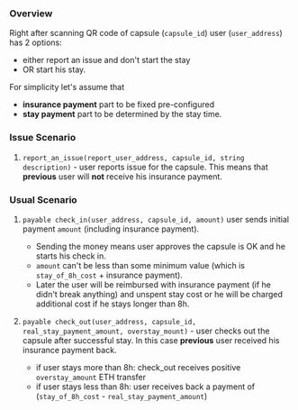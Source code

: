 
### Overview

Right after scanning
QR code of capsule (`capsule_id`) user (`user_address`) has 2 options: 
+ either report an issue and don't start the stay 
+ OR start his stay.

For simplicity let's assume that

+ **insurance payment** part to be fixed pre-configured
+ **stay payment** part to be determined by the stay time.

### Issue Scenario

1. `report_an_issue(report_user_address, capsule_id, string description)` -
user reports issue for the capsule. 
This means that **previous** user will **not** receive his insurance payment.

### Usual Scenario

1. `payable check_in(user_address, capsule_id, amount)` user sends initial payment `amount` 
(including insurance payment). 
    + Sending the money means user approves the capsule is OK and he starts his check in.
    + `amount` can't be less than some minimum value (which is `stay_of_8h_cost` + insurance payment).
    + Later the user will be reimbursed with insurance payment (if he didn't break anything) and unspent stay cost
    or he will be charged additional cost if he stays longer than 8h.

1. `payable check_out(user_address, capsule_id, real_stay_payment_amount, overstay_mount)` - user checks out the capsule after successful stay.
In this case **previous** user received his insurance payment back.
    + if user stays more than 8h: check_out receives positive `overstay_amount` ETH transfer 
    + if user stays less than 8h: user receives back a payment of (`stay_of_8h_cost` - `real_stay_payment_amount`)
